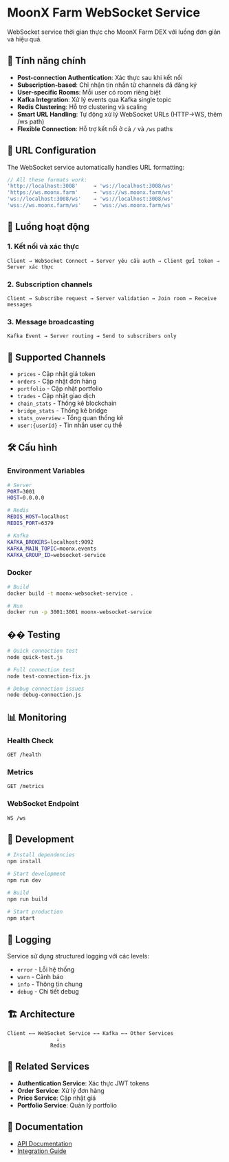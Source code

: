 # MoonX Farm WebSocket Service

WebSocket service thời gian thực cho MoonX Farm DEX với luồng đơn giản và hiệu quả.

## 🚀 Tính năng chính

- **Post-connection Authentication**: Xác thực sau khi kết nối
- **Subscription-based**: Chỉ nhận tin nhắn từ channels đã đăng ký
- **User-specific Rooms**: Mỗi user có room riêng biệt
- **Kafka Integration**: Xử lý events qua Kafka single topic
- **Redis Clustering**: Hỗ trợ clustering và scaling
- **Smart URL Handling**: Tự động xử lý WebSocket URLs (HTTP→WS, thêm /ws path)
- **Flexible Connection**: Hỗ trợ kết nối ở cả `/` và `/ws` paths

## 🔧 URL Configuration

The WebSocket service automatically handles URL formatting:

```javascript
// All these formats work:
'http://localhost:3008'     → 'ws://localhost:3008/ws'
'https://ws.moonx.farm'     → 'wss://ws.moonx.farm/ws'
'ws://localhost:3008/ws'    → 'ws://localhost:3008/ws'
'wss://ws.moonx.farm/ws'    → 'wss://ws.moonx.farm/ws'
```

## 🔄 Luồng hoạt động

### 1. Kết nối và xác thực
```
Client → WebSocket Connect → Server yêu cầu auth → Client gửi token → Server xác thực
```

### 2. Subscription channels
```
Client → Subscribe request → Server validation → Join room → Receive messages
```

### 3. Message broadcasting
```
Kafka Event → Server routing → Send to subscribers only
```

## 📡 Supported Channels

- `prices` - Cập nhật giá token
- `orders` - Cập nhật đơn hàng
- `portfolio` - Cập nhật portfolio
- `trades` - Cập nhật giao dịch
- `chain_stats` - Thống kê blockchain
- `bridge_stats` - Thống kê bridge
- `stats_overview` - Tổng quan thống kê
- `user:{userId}` - Tin nhắn user cụ thể

## 🛠️ Cấu hình

### Environment Variables
```bash
# Server
PORT=3001
HOST=0.0.0.0

# Redis
REDIS_HOST=localhost
REDIS_PORT=6379

# Kafka
KAFKA_BROKERS=localhost:9092
KAFKA_MAIN_TOPIC=moonx.events
KAFKA_GROUP_ID=websocket-service
```

### Docker
```bash
# Build
docker build -t moonx-websocket-service .

# Run
docker run -p 3001:3001 moonx-websocket-service
```

## �� Testing

```bash
# Quick connection test
node quick-test.js

# Full connection test
node test-connection-fix.js

# Debug connection issues
node debug-connection.js
```

## 📊 Monitoring

### Health Check
```
GET /health
```

### Metrics
```
GET /metrics
```

### WebSocket Endpoint
```
WS /ws
```

## 🔧 Development

```bash
# Install dependencies
npm install

# Start development
npm run dev

# Build
npm run build

# Start production
npm start
```

## 📝 Logging

Service sử dụng structured logging với các levels:
- `error` - Lỗi hệ thống
- `warn` - Cảnh báo
- `info` - Thông tin chung
- `debug` - Chi tiết debug

## 🏗️ Architecture

```
Client ←→ WebSocket Service ←→ Kafka ←→ Other Services
                ↓
              Redis
```

## 🔗 Related Services

- **Authentication Service**: Xác thực JWT tokens
- **Order Service**: Xử lý đơn hàng
- **Price Service**: Cập nhật giá
- **Portfolio Service**: Quản lý portfolio

## 📄 Documentation

- [API Documentation](./API.md)
- [Integration Guide](./INTEGRATION_GUIDE.md) 